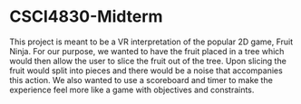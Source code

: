 # CSCI4830-Midterm
This project is meant to be a VR interpretation of the popular 2D game, Fruit Ninja. 
For our purpose, we wanted to have the fruit placed in a tree which would then allow the user to slice the fruit out of the tree. Upon slicing the fruit would split into pieces and there would be a noise that accompanies this action. We also wanted to use a scoreboard and timer to make the experience feel more like a game with objectives and constraints. 
